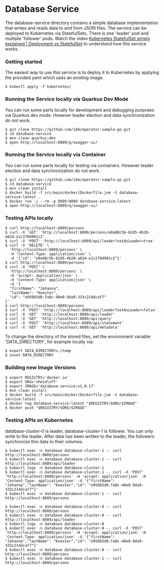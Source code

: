 # Database Service

The database-service directory contains a simple database implementation that writes and reads data to and from JSON files. The service can be deployed to Kubernetes via StatefulSets. There is one 'leader' pod and multiple 'follower' pods. Watch the video [Kubernetes StatefulSet simply explained | Deployment vs StatefulSet](https://youtu.be/pPQKAR1pA9U) to understand how this service works.


### Getting started

The easiest way to use this service is to deploy it to Kubernetes by applying the provided yaml which uses an existing image.

```
$ kubectl apply -f kubernetes/
```


### Running the Service locally via Quarkus Dev Mode

You can run some parts locally for development and debugging purposes via Quarkus dev mode. However leader election and data synchronization do not work.

```
$ git clone https://github.com/ibm/operator-sample-go.git
$ cd database-service
$ mvn clean quarkus:dev
$ open http://localhost:8089/q/swagger-ui/
```


### Running the Service locally via Container

You can run some parts locally for testing via containers. However leader election and data synchronization do not work.

```
$ git clone https://github.com/ibm/operator-sample-go.git
$ cd database-service
$ mvn clean install
$ docker build -f src/main/docker/Dockerfile.jvm -t database-service:latest .
$ docker run -i --rm -p 8089:8089 database-service:latest
$ open http://localhost:8089/q/swagger-ui/
```


### Testing APIs locally

```
$ curl http://localhost:8089/persons
$ curl -X 'GET' 'http://localhost:8089/persons/e0a08c5b-62d5-4b20-a024-e1c270d901c2'
$ curl -X 'POST' 'http://localhost:8089/api/leader?setAsLeader=true'
$ curl -X 'DELETE' \
  'http://localhost:8089/persons' \
  -H 'Content-Type: application/json' \
  -d '{"id": "e0a08c5b-62d5-4b20-a024-e1c270d901c2"}'
$ curl http://localhost:8089/persons
$ curl -X 'POST' \
  'http://localhost:8089/persons' \
  -H 'accept: application/json' \
  -H 'Content-Type: application/json' \
  -d '{
  "firstName": "Johanna",
  "lastName": "Koester",
  "id": "e956b5d0-fa0c-40e8-9da9-333c214dcaf7"
}'
$ curl http://localhost:8089/persons
$ curl -X 'POST' 'http://localhost:8089/api/leader?setAsLeader=false'
$ curl -X 'GET' 'http://localhost:8089/api/leader'
$ curl -X 'GET' 'http://localhost:8089/api/query'
$ curl -X 'POST' 'http://localhost:8089/api/statement'
$ curl -X 'GET' 'http://localhost:8089/api/metadata'
```

To change the directory of the stored files, set the environment variable 'DATA_DIRECTORY', for example locally via:

```
$ export DATA_DIRECTORY=./temp
$ unset DATA_DIRECTORY
```


### Building new Image Versions

```
$ export REGISTRY='docker.io'
$ export ORG='nheidloff'
$ export IMAGE='database-service:v1.0.17'
$ mvn clean install
$ docker build -f src/main/docker/Dockerfile.jvm -t database-service:latest .
$ docker tag database-service:latest "$REGISTRY/$ORG/$IMAGE"
$ docker push "$REGISTRY/$ORG/$IMAGE"
```


### Testing APIs on Kubernetes

database-cluster-0 is leader, database-cluster-1 is follower. You can only write to the leader. After data has been written to the leader, the followers synchronize this data to their volumes.

```
$ kubectl exec -n database database-cluster-1 -- curl http://localhost:8089/persons
$ kubectl exec -n database database-cluster-1 -- curl http://localhost:8089/api/leader
$ kubectl logs -n database database-cluster-1
$ kubectl exec -n database database-cluster-1 -- curl -X 'POST' 'http://localhost:8089/persons' -H 'accept: application/json' -H 'Content-Type: application/json' -d '{"firstName": "Johanna","lastName": "Koester","id": "e956b5d0-fa0c-40e8-9da9-333c214dcaf7"}'
$ kubectl exec -n database database-cluster-1 -- curl http://localhost:8089/persons
```

```
$ kubectl exec -n database database-cluster-0 -- curl http://localhost:8089/persons
$ kubectl exec -n database database-cluster-0 -- curl http://localhost:8089/api/leader
$ kubectl logs -n database database-cluster-0
$ kubectl exec -n database database-cluster-0 -- curl -X 'POST' 'http://localhost:8089/persons' -H 'accept: application/json' -H 'Content-Type: application/json' -d '{"firstName": "Johanna","lastName": "Koester","id": "e956b5d0-fa0c-40e8-9da9-333c214dcaf7"}'
$ kubectl exec -n database database-cluster-0 -- curl http://localhost:8089/persons
$ kubectl exec -n database database-cluster-1 -- curl http://localhost:8089/persons
```